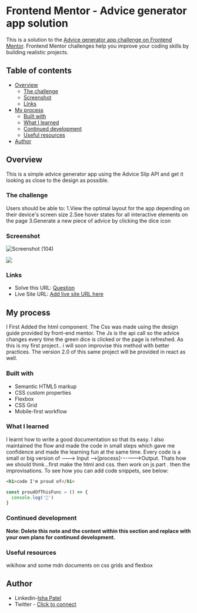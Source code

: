 # Frontend Mentor - Advice generator app solution

This is a solution to the [Advice generator app challenge on Frontend Mentor](https://www.frontendmentor.io/challenges/advice-generator-app-QdUG-13db). Frontend Mentor challenges help you improve your coding skills by building realistic projects.

## Table of contents

- [Overview](#overview)
  - [The challenge](#the-challenge)
  - [Screenshot](#screenshot)
  - [Links](#links)
- [My process](#my-process)
  - [Built with](#built-with)
  - [What I learned](#what-i-learned)
  - [Continued development](#continued-development)
  - [Useful resources](#useful-resources)
- [Author](#author)



## Overview
This is a simple advice generator app using the Advice Slip API and get it looking as close to the design as possible.

### The challenge

Users should be able to:
1.View the optimal layout for the app depending on their device's screen size
2.See hover states for all interactive elements on the page
3.Generate a new piece of advice by clicking the dice icon

### Screenshot
![Screenshot (104)](https://user-images.githubusercontent.com/67051067/156343497-069fa93a-40c2-43ba-8c0e-42360867f3ba.png)

![](./screenshot.jpg)


### Links

- Solve this  URL: [Question](https://www.frontendmentor.io/challenges/advice-generator-app-QdUG-13db)
- Live Site URL: [Add live site URL here](https://advice-generatorbyshavi.netlify.app/)

## My process
I First Added the html component. The Css was made using the design guide provided by front-end mentor. The Js is the api call so the advice changes every time the green dice is clicked or the page is refreshed. 
As this is my first project.. i will soon improvise this method with better practices.
The version 2.0 of this same project will be provided in react as well.
### Built with

- Semantic HTML5 markup
- CSS custom properties
- Flexbox
- CSS Grid
- Mobile-first workflow




### What I learned

I learnt how to write a good documentation so that its easy. I also maintained the flow and made the code in small steps which gave me confidence and made the learning fun at the same time.
Every code is a small or big version of ---> Input -->[process]------>Output. 
Thats how we should think...first make the html and css. then work on js part . then the improvisations.
To see how you can add code snippets, see below:

```html
<h1>code I'm proud of</h1>
```

```js
const proudOfThisFunc = () => {
  console.log('🎉')
}
```
### Continued development



**Note: Delete this note and the content within this section and replace with your own plans for continued development.**

### Useful resources
wikihow and some mdn documents on css grids and flexbox



## Author

- Linkedin-[Isha Patel](https://www.linkedin.com/in/isha-~-87335a203/)
- Twitter - [Click to connect](https://twitter.com/Isha03998549)



